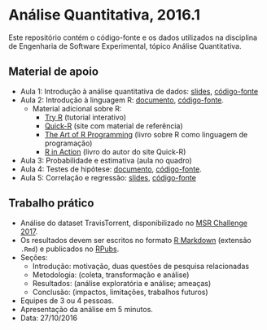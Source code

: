 # Análise Quantitativa, 2016.1

Este repositório contém o código-fonte e os dados utilizados na disciplina de Engenharia de Software Experimental, tópico Análise Quantitativa.

## Material de apoio

- Aula 1: Introdução à análise quantitativa de dados: [slides](http://rpubs.com/rodrigorgs/analise-quantitativa), [código-fonte](aula1-intro.Rmd)
- Aula 2: Introdução à linguagem R: [documento](http://rpubs.com/rodrigorgs/intro-r), [código-fonte](intro.Rmd).
	- Material adicional sobre R:
		- [Try R](http://tryr.codeschool.com/) (tutorial interativo)
		- [Quick-R](http://statmethods.net/) (site com material de referência)
		- [The Art of R Programming](http://heather.cs.ucdavis.edu/~matloff/132/NSPpart.pdf) (livro sobre R como linguagem de programação)
		- [R in Action](https://www.manning.com/books/r-in-action-second-edition) (livro do autor do site Quick-R)
- Aula 3: Probabilidade e estimativa (aula no quadro)
- Aula 4: Testes de hipótese: [documento](http://rpubs.com/rodrigorgs/testes-de-hipotese), [código-fonte](aula4-inferencia.Rmd).
- Aula 5: Correlação e regressão: [slides](http://rpubs.com/rodrigorgs/correlacao-regressao), [código-fonte](aula5-regressao.Rmd)

## Trabalho prático

- Análise do dataset TravisTorrent, disponibilizado no [MSR Challenge 2017](http://2017.msrconf.org/#/challenge).
- Os resultados devem ser escritos no formato [R Markdown](http://rmarkdown.rstudio.com/) (extensão `.Rmd`) e publicados no [RPubs](https://rpubs.com/).
- Seções:
  - Introdução: motivação, duas questões de pesquisa relacionadas
  - Metodologia: (coleta, transformação e análise)
  - Resultados: (análise exploratória e análise; ameaças)
  - Conclusão: (impactos, limitações, trabalhos futuros)
- Equipes de 3 ou 4 pessoas.
- Apresentação da análise em 5 minutos.
- Data: 27/10/2016
